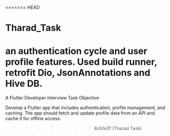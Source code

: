 <<<<<<< HEAD
# Tharad_Task
an authentication cycle and user profile features. Used build runner, retrofit Dio, JsonAnnotations and Hive DB.
=======
A Flutter Developer Interview Task
Objective

Develop a Flutter app that includes authentication, profile management, and caching. The app should fetch and update profile data from an API and cache it for offline access.
>>>>>>> 8cb1e0f (Tharad Task)
